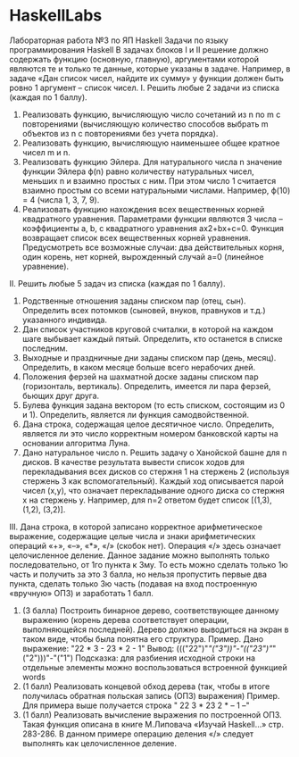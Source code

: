 # HaskellLabs
Лабораторная работа №3 по ЯП Haskell
Задачи по языку программирования Haskell
В задачах блоков I и II решение должно содержать функцию (основную, главную), аргументами которой являются те и только те данные, которые указаны в задаче. Например, в задаче «Дан список чисел, найдите их сумму» у функции должен быть ровно 1 аргумент – список чисел.
I. Решить любые 2 задачи из списка (каждая по 1 баллу).
1.	Реализовать функцию, вычисляющую число сочетаний из n по m с повторениями (вычисляющую количество способов выбрать m объектов из n с повторениями без учета порядка).
2.	Реализовать функцию, вычисляющую наименьшее общее кратное чисел m и n.
3.	Реализовать функцию Эйлера. Для натурального числа n значение функции Эйлера ϕ(n) равно количеству натуральных чисел, меньших n и взаимно простых с ним. При этом число 1 считается взаимно простым со всеми натуральными числами. Например, ϕ(10) = 4 (числа 1, 3, 7, 9).
4.	Реализовать функцию нахождения всех вещественных корней квадратного уравнения. Параметрами функции являются 3 числа – коэффициенты a, b, c квадратного уравнения ax2+bx+c=0. Функция возвращает список всех вещественных корней уравнения. Предусмотреть все возможные случаи: два действительных корня, один корень, нет корней, вырожденный случай a=0 (линейное уравнение).

II. Решить любые 5 задач из списка (каждая по 1 баллу).
1.	Родственные отношения заданы списком пар (отец, сын). Определить всех потомков (сыновей, внуков, правнуков и т.д.) указанного индивида.
2.	Дан список участников круговой считалки, в которой на каждом шаге выбывает каждый пятый. Определить, кто останется в списке последним.
3.	Выходные и праздничные дни заданы списком пар (день, месяц). Определить, в каком месяце больше всего нерабочих дней.
4.	Положения ферзей на шахматной доске заданы списком пар (горизонталь, вертикаль). Определить, имеется ли пара ферзей, бьющих друг друга.
5.	Булева функция задана вектором (то есть списком, состоящим из 0 и 1). Определить, является ли функция самодвойственной.
6.	Дана строка, содержащая целое десятичное число. Определить, является ли это число корректным номером банковской карты на основании алгоритма Луна.
7.	Дано натуральное число n. Решить задачу о Ханойской башне для n дисков. В качестве результата вывести список ходов для перекладывания всех дисков со стержня 1 на стержень 2 (используя стержень 3 как вспомогательный). Каждый ход описывается парой чисел (x,y), что означает перекладывание одного диска со стержня x на стержень y. Например, для n=2 ответом будет список [(1,3), (1,2), (3,2)].

III. Дана строка, в которой записано корректное арифметическое выражение, содержащие целые числа и знаки арифметических операций «+», «–», «*», «/» (скобок нет). Операция «/» здесь означает целочисленное деление.
Данное задание можно выполнять только последовательно, от 1го пункта к 3му. То есть можно сделать только 1ю часть и получить за это 3 балла, но нельзя пропустить первые два пункта, сделать только 3ю часть (подавая на вход построенную «вручную» ОПЗ) и заработать 1 балл.
1.	(3 балла) Построить бинарное дерево, соответствующее данному выражению (корень дерева соответствует операции, выполняющейся последней). Дерево должно выводиться на экран в таком виде, чтобы была понятна его структура.
Пример. Дано выражение: "22 * 3 - 23 * 2 - 1"
Вывод: ((("22")"*"("3"))"-"(("23")"*"("2")))"-"("1")
Подсказка: для разбиения исходной строки на отдельные элементы можно воспользоваться встроенной функцией words
2.	(1 балл) Реализовать концевой обход дерева (так, чтобы в итоге получилась обратная польская запись (ОПЗ) выражения)
Пример. Для примера выше получается строка " 22  3 *  23  2 * –  1 –"
3.	(1 балл) Реализовать вычисление выражения по построенной ОПЗ. Такая функция описана в книге М.Липовача «Изучай Haskell…» стр. 283-286. В данном примере операцию деления «/» следует выполнять как целочисленное деление.
